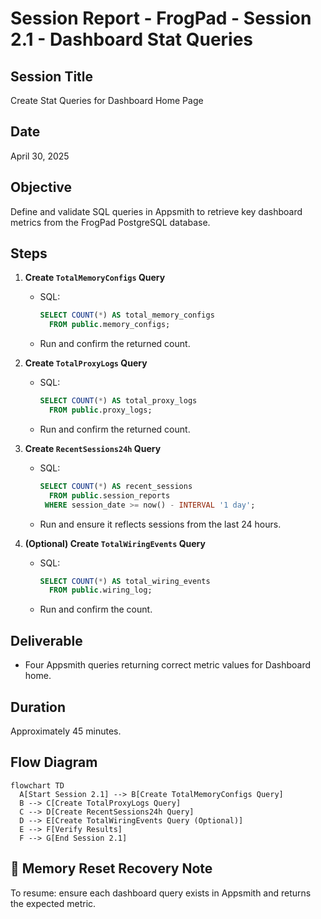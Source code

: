 # Session Report - FrogPad - Session 2.1 - Dashboard Stat Queries

## Session Title
Create Stat Queries for Dashboard Home Page

## Date
April 30, 2025

## Objective
Define and validate SQL queries in Appsmith to retrieve key dashboard metrics from the FrogPad PostgreSQL database.

## Steps
1. **Create `TotalMemoryConfigs` Query**  
   - SQL:
     ```sql
     SELECT COUNT(*) AS total_memory_configs
       FROM public.memory_configs;
     ```
   - Run and confirm the returned count.

2. **Create `TotalProxyLogs` Query**  
   - SQL:
     ```sql
     SELECT COUNT(*) AS total_proxy_logs
       FROM public.proxy_logs;
     ```
   - Run and confirm the returned count.

3. **Create `RecentSessions24h` Query**  
   - SQL:
     ```sql
     SELECT COUNT(*) AS recent_sessions
       FROM public.session_reports
      WHERE session_date >= now() - INTERVAL '1 day';
     ```
   - Run and ensure it reflects sessions from the last 24 hours.

4. **(Optional) Create `TotalWiringEvents` Query**  
   - SQL:
     ```sql
     SELECT COUNT(*) AS total_wiring_events
       FROM public.wiring_log;
     ```
   - Run and confirm the count.

## Deliverable
- Four Appsmith queries returning correct metric values for Dashboard home.

## Duration
Approximately 45 minutes.

## Flow Diagram
```mermaid
flowchart TD
  A[Start Session 2.1] --> B[Create TotalMemoryConfigs Query]
  B --> C[Create TotalProxyLogs Query]
  C --> D[Create RecentSessions24h Query]
  D --> E[Create TotalWiringEvents Query (Optional)]
  E --> F[Verify Results]
  F --> G[End Session 2.1]
```

## 🧠 Memory Reset Recovery Note
To resume: ensure each dashboard query exists in Appsmith and returns the expected metric.
